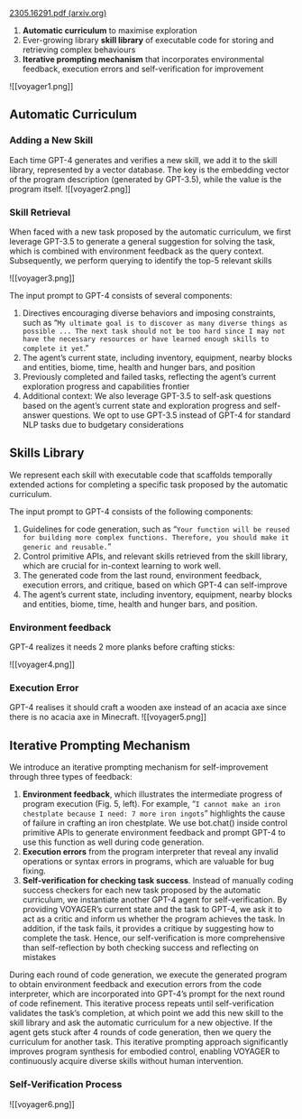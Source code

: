 
[2305.16291.pdf (arxiv.org)](https://arxiv.org/pdf/2305.16291.pdf)

1) **Automatic curriculum** to maximise exploration
2) Ever-growing library **skill library** of executable code for storing and retrieving complex behaviours
3) **Iterative prompting mechanism** that incorporates environmental feedback, execution errors and self-verification for improvement

![[voyager1.png]]

## Automatic Curriculum

### Adding a New Skill 

Each time GPT-4 generates and verifies a new skill, we add it to the skill library, represented by a vector database. The key is the embedding vector of the program description (generated by GPT-3.5), while the value is the program itself.
![[voyager2.png]]

### Skill Retrieval

When faced with a new task proposed by the automatic curriculum, we first leverage GPT-3.5 to generate a general suggestion for solving the task, which is combined with environment feedback as the query context. Subsequently, we perform querying to identify the top-5 relevant skills

![[voyager3.png]]


The input prompt to GPT-4 consists of several components:

1) Directives encouraging diverse behaviors and imposing constraints, such as “`My ultimate goal is to discover as many diverse things as possible ... The next task should not be too hard since I may not have the necessary resources or have learned enough skills to complete it yet`.”
2) The agent’s current state, including inventory, equipment, nearby blocks and entities, biome, time, health and hunger bars, and position
3) Previously completed and failed tasks, reflecting the agent’s current exploration progress and capabilities frontier
4) Additional context: We also leverage GPT-3.5 to self-ask questions based on the agent’s current state and exploration progress and self-answer questions. We opt to use GPT-3.5 instead of GPT-4 for standard NLP tasks due to budgetary considerations

## Skills Library

We represent each skill with executable code that scaffolds temporally extended actions for completing a specific task proposed by the automatic curriculum.

The input prompt to GPT-4 consists of the following components:

1) Guidelines for code generation, such as “`Your function will be reused for building more complex functions. Therefore, you should make it generic and reusable.`”
2) Control primitive APIs, and relevant skills retrieved from the skill library, which are crucial for in-context learning to work well.
3) The generated code from the last round, environment feedback, execution errors, and critique, based on which GPT-4 can self-improve
4) The agent’s current state, including inventory, equipment, nearby blocks and entities, biome, time, health and hunger bars, and position.

### Environment feedback

GPT-4 realizes it needs 2 more planks before crafting sticks:

![[voyager4.png]]


### Execution Error

GPT-4 realises it should craft a wooden axe instead of an acacia axe since there is no acacia axe in Minecraft.
![[voyager5.png]]

## Iterative Prompting Mechanism

We introduce an iterative prompting mechanism for self-improvement through three types of feedback:

1) **Environment feedback**, which illustrates the intermediate progress of program execution (Fig. 5, left). For example, “`I cannot make an iron chestplate because I need: 7 more iron ingots`” highlights the cause of failure in crafting an iron chestplate. We use bot.chat() inside control primitive APIs to generate environment feedback and prompt GPT-4 to use this function as well during code generation.
2) **Execution errors** from the program interpreter that reveal any invalid operations or syntax errors in programs, which are valuable for bug fixing.
3) **Self-verification for checking task success**. Instead of manually coding success checkers for each new task proposed by the automatic curriculum, we instantiate another GPT-4 agent for self-verification. By providing VOYAGER’s current state and the task to GPT-4, we ask it to act as a critic and inform us whether the program achieves the task. In addition, if the task fails, it provides a critique by suggesting how to complete the task. Hence, our self-verification is more comprehensive than self-reflection by both checking success and reflecting on mistakes

During each round of code generation, we execute the generated program to obtain environment
feedback and execution errors from the code interpreter, which are incorporated into GPT-4’s prompt for the next round of code refinement. This iterative process repeats until self-verification validates the task’s completion, at which point we add this new skill to the skill library and ask the automatic curriculum for a new objective. If the agent gets stuck after 4 rounds of code generation, then we query the curriculum for another task. This iterative prompting approach significantly improves
program synthesis for embodied control, enabling VOYAGER to continuously acquire diverse skills
without human intervention.

### Self-Verification Process

![[voyager6.png]]